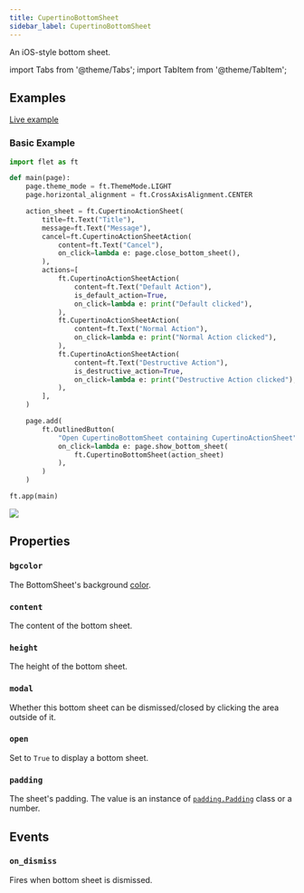 ```yaml
---
title: CupertinoBottomSheet
sidebar_label: CupertinoBottomSheet
---
```


An iOS-style bottom sheet.

import Tabs from '@theme/Tabs';
import TabItem from '@theme/TabItem';

## Examples

[Live example](https://flet-controls-gallery.fly.dev/dialogs/cupertinobottomsheet)

### Basic Example

<Tabs groupId="language">
  <TabItem value="python" label="Python" default>

```python
import flet as ft

def main(page):
    page.theme_mode = ft.ThemeMode.LIGHT
    page.horizontal_alignment = ft.CrossAxisAlignment.CENTER

    action_sheet = ft.CupertinoActionSheet(
        title=ft.Text("Title"),
        message=ft.Text("Message"),
        cancel=ft.CupertinoActionSheetAction(
            content=ft.Text("Cancel"),
            on_click=lambda e: page.close_bottom_sheet(),
        ),
        actions=[
            ft.CupertinoActionSheetAction(
                content=ft.Text("Default Action"),
                is_default_action=True,
                on_click=lambda e: print("Default clicked"),
            ),
            ft.CupertinoActionSheetAction(
                content=ft.Text("Normal Action"),
                on_click=lambda e: print("Normal Action clicked"),
            ),
            ft.CupertinoActionSheetAction(
                content=ft.Text("Destructive Action"),
                is_destructive_action=True,
                on_click=lambda e: print("Destructive Action clicked"),
            ),
        ],
    )

    page.add(
        ft.OutlinedButton(
            "Open CupertinoBottomSheet containing CupertinoActionSheet",
            on_click=lambda e: page.show_bottom_sheet(
                ft.CupertinoBottomSheet(action_sheet)
            ),
        )
    )

ft.app(main)
```

  </TabItem>
</Tabs>

<img src="/img/docs/controls/cupertino-action-sheet/basic-cupertino-action-sheet.png" className="screenshot-40"/>

## Properties

### `bgcolor`

The BottomSheet's background [color](/docs/reference/colors).

### `content`

The content of the bottom sheet.

### `height`

The height of the bottom sheet.

### `modal`

Whether this bottom sheet can be dismissed/closed by clicking the area outside of it.

### `open`

Set to `True` to display a bottom sheet.

### `padding`

The sheet's padding. The value is an instance of [`padding.Padding`](/docs/reference/types/padding) class or a number.

## Events

### `on_dismiss`

Fires when bottom sheet is dismissed.